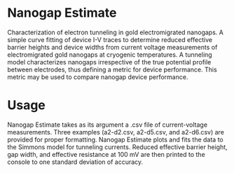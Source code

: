 # Nanogap Estimate
Characterization of electron tunneling in gold electromigrated nanogaps. A simple curve fitting of device I-V traces to determine reduced effective barrier heights and device widths from current voltage measurements of electromigrated gold nanogaps at cryogenic temperatures. A tunneling model characterizes nanogaps irrespective of the true potential profile between electrodes, thus defining a metric for device performance. This metric may be used to compare nanogap device performance.

# Usage
Nanogap Estimate takes as its argument a .csv file of current-voltage measurements. Three examples (a2-d2.csv, a2-d5.csv, and a2-d6.csv) are provided for proper formatting. Nanogap Estimate plots and fits the data to the Simmons model for tunneling currents. Reduced effective barrier height, gap width, and effective resistance at 100 mV are then printed to the console to one standard deviation of accuracy.
